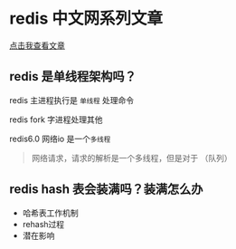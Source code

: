 

# redis 中文网系列文章

[点击我查看文章](http://redis.cn/topics/)



## redis 是单线程架构吗？

redis 主进程执行是 `单线程` 处理命令

redis fork 字进程处理其他

redis6.0 网络io 是一个`多线程`
> 网络请求，请求的解析是一个多线程，但是对于 （队列）


## redis hash 表会装满吗？装满怎么办

- 哈希表工作机制
- rehash过程
- 潜在影响
